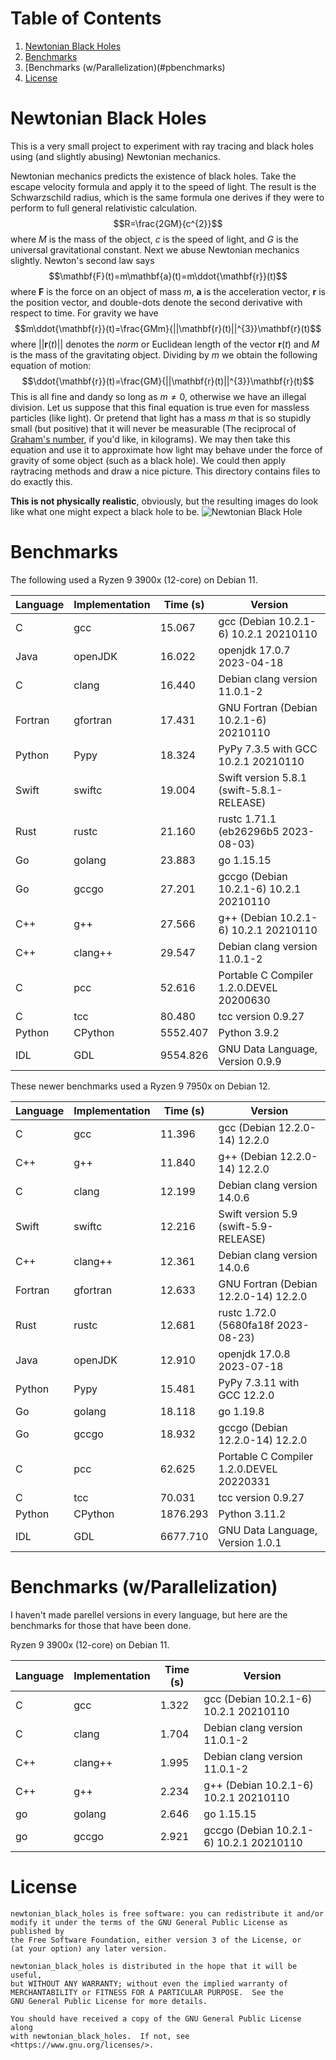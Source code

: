 # Table of Contents
1. [Newtonian Black Holes](#nbh)
2. [Benchmarks](#benchmarks)
3. [Benchmarks (w/Parallelization)(#pbenchmarks)
4. [License](#license)

# Newtonian Black Holes <a name="nbh"></a>
This is a very small project to experiment with ray tracing and
black holes using (and slightly abusing) Newtonian mechanics.

Newtonian mechanics predicts the existence of black holes.
Take the escape velocity formula and apply it to the speed of light.
The result is the Schwarzschild radius, which is the same
formula one derives if they were to perform to full general
relativistic calculation.
$$R=\frac{2GM}{c^{2}}$$
where $M$ is the mass of the object, $c$ is the speed of light,
and $G$ is the universal gravitational constant. Next we abuse Newtonian
mechanics slightly. Newton's second law says
$$\mathbf{F}(t)=m\mathbf{a}(t)=m\ddot{\mathbf{r}}(t)$$
where $\mathbf{F}$ is the force on an object of mass $m$, $\mathbf{a}$ is
the acceleration vector, $\mathbf{r}$ is the position vector, and double-dots
denote the second derivative with respect to time. For gravity we have
$$m\ddot{\mathbf{r}}(t)=\frac{GMm}{||\mathbf{r}(t)||^{3}}\mathbf{r}(t)$$
where $||\mathbf{r}(t)||$ denotes the *norm* or Euclidean length of the
vector $\mathbf{r}(t)$ and $M$ is the mass of the gravitating object.
Dividing by $m$ we obtain the following equation of motion:
$$\ddot{\mathbf{r}}(t)=\frac{GM}{||\mathbf{r}(t)||^{3}}\mathbf{r}(t)$$
This is all fine and dandy so long as $m\ne{0}$, otherwise we have an
illegal division. Let us suppose that this final equation is true even for
massless particles (like light). Or pretend that light has a mass $m$ that
is so stupidly small (but positive) that it will never be measurable
(The reciprocal of [Graham's number](https://en.wikipedia.org/wiki/Graham%27s_number), if you'd like, in kilograms).
We may then take this equation and use it to approximate how light may
behave under the force of gravity of some object (such as a black hole).
We could then apply raytracing methods and draw a nice picture. This
directory contains files to do exactly this.

**This is not physically realistic**, obviously, but the resulting images
do look like what one might expect a black hole to be.
![Newtonian Black Hole](https://math.dartmouth.edu/~rmaguire/projects/newtonian_black_holes/newtonian_black_hole.png "Newtonian Black Hole")

# Benchmarks
The following used a Ryzen 9 3900x (12-core) on Debian 11.

| Language | Implementation | Time (s) | Version                                  |
| -------- | -------------- | -------- | ---------------------------------------- |
| C        | gcc            |   15.067 | gcc (Debian 10.2.1-6) 10.2.1 20210110    |
| Java     | openJDK        |   16.022 | openjdk 17.0.7 2023-04-18                |
| C        | clang          |   16.440 | Debian clang version 11.0.1-2            |
| Fortran  | gfortran       |   17.431 | GNU Fortran (Debian 10.2.1-6) 20210110   |
| Python   | Pypy           |   18.324 | PyPy 7.3.5 with GCC 10.2.1 20210110      |
| Swift    | swiftc         |   19.004 | Swift version 5.8.1 (swift-5.8.1-RELEASE)|
| Rust     | rustc          |   21.160 | rustc 1.71.1 (eb26296b5 2023-08-03)      |
| Go       | golang         |   23.883 | go 1.15.15                               |
| Go       | gccgo          |   27.201 | gccgo (Debian 10.2.1-6) 10.2.1 20210110  |
| C++      | g++            |   27.566 | g++ (Debian 10.2.1-6) 10.2.1 20210110    |
| C++      | clang++        |   29.547 | Debian clang version 11.0.1-2            |
| C        | pcc            |   52.616 | Portable C Compiler 1.2.0.DEVEL 20200630 |
| C        | tcc            |   80.480 | tcc version 0.9.27                       |
| Python   | CPython        | 5552.407 | Python 3.9.2                             |
| IDL      | GDL            | 9554.826 | GNU Data Language, Version 0.9.9         |

These newer benchmarks used a Ryzen 9 7950x on Debian 12.

| Language | Implementation | Time (s) | Version                                  |
| -------- | -------------- | -------- | ---------------------------------------- |
| C        | gcc            |   11.396 | gcc (Debian 12.2.0-14) 12.2.0            |
| C++      | g++            |   11.840 | g++ (Debian 12.2.0-14) 12.2.0            |
| C        | clang          |   12.199 | Debian clang version 14.0.6              |
| Swift    | swiftc         |   12.216 | Swift version 5.9 (swift-5.9-RELEASE)    |
| C++      | clang++        |   12.361 | Debian clang version 14.0.6              |
| Fortran  | gfortran       |   12.633 | GNU Fortran (Debian 12.2.0-14) 12.2.0    |
| Rust     | rustc          |   12.681 | rustc 1.72.0 (5680fa18f 2023-08-23)      |
| Java     | openJDK        |   12.910 | openjdk 17.0.8 2023-07-18                |
| Python   | Pypy           |   15.481 | PyPy 7.3.11 with GCC 12.2.0              |
| Go       | golang         |   18.118 | go 1.19.8                                |
| Go       | gccgo          |   18.932 | gccgo (Debian 12.2.0-14) 12.2.0          |
| C        | pcc            |   62.625 | Portable C Compiler 1.2.0.DEVEL 20220331 |
| C        | tcc            |   70.031 | tcc version 0.9.27                       |
| Python   | CPython        | 1876.293 | Python 3.11.2                            |
| IDL      | GDL            | 6677.710 | GNU Data Language, Version 1.0.1         |

# Benchmarks (w/Parallelization) <a name="pbenchmarks"></a>
I haven't made parellel versions in every language, but here are the benchmarks
for those that have been done.

Ryzen 9 3900x (12-core) on Debian 11.

| Language | Implementation | Time (s) | Version                                  |
| -------- | -------------- | -------- | ---------------------------------------- |
| C        | gcc            |    1.322 | gcc (Debian 10.2.1-6) 10.2.1 20210110    |
| C        | clang          |    1.704 | Debian clang version 11.0.1-2            |
| C++      | clang++        |    1.995 | Debian clang version 11.0.1-2            |
| C++      | g++            |    2.234 | g++ (Debian 10.2.1-6) 10.2.1 20210110    |
| go       | golang         |    2.646 | go 1.15.15                               |
| go       | gccgo          |    2.921 | gccgo (Debian 10.2.1-6) 10.2.1 20210110  |

# License
    newtonian_black_holes is free software: you can redistribute it and/or
    modify it under the terms of the GNU General Public License as published by
    the Free Software Foundation, either version 3 of the License, or
    (at your option) any later version.

    newtonian_black_holes is distributed in the hope that it will be useful,
    but WITHOUT ANY WARRANTY; without even the implied warranty of
    MERCHANTABILITY or FITNESS FOR A PARTICULAR PURPOSE.  See the
    GNU General Public License for more details.

    You should have received a copy of the GNU General Public License along
    with newtonian_black_holes.  If not, see <https://www.gnu.org/licenses/>.
